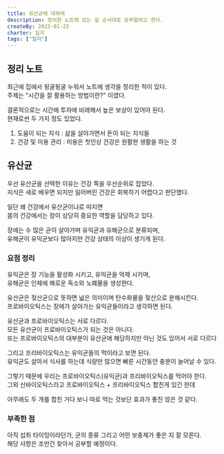```yaml
---
title: 유산균에 대하여
description: 정리한 노트에 있는 걸 순서대로 공부할려고 한다.
createBy: 2023-01-23
charter: 일지
tags: ["일지"]
---
```


## 정리 노트

최근에 집에서 뒹굴뒹굴 누워서 노트에 생각을 정리한 적이 있다.  
주제는 "시간을 잘 활용하는 방법이란?" 이였다.

결론적으로는 시간에 투자에 비례해서 높은 보상이 있어야 된다.  
현재로썬 두 가지 정도 있었다.

1. 도움이 되는 지식 : 삶을 살아가면서 돈이 되는 지식들
2. 건강 및 미용 관리 : 미용은 첫인상 건강은 원활한 생활을 하는 것

## 유산균

우선 유산균을 선택한 이유는 건강 쪽을 우선순위로 잡았다.  
지식은 새로 배우면 되지만 잃어버린 건강은 회복하기 어렵다고 판단했다.

일단 왜 건강에서 유산균이냐로 따지면  
몸의 건강에서는 장이 상당히 중요한 역할을 담당하고 있다.

장에는 수 많은 균이 살아가며 유익균과 유해균으로 분류되며,  
유해균이 유익균보다 많아지만 건강 상태의 이상이 생기게 된다.

### 요점 정리

유익균은 장 기능을 활성화 시키고, 유익균을 억제 시키며,  
유해균은 인체에 해로운 독소와 노폐물을 생성한다.

유산균은 젖산균으로 뜻하면 넓은 의미이며 탄수화물을 젖산으로 분해시킨다.  
프로바이오틱스는 장에가 살아가는 유익균들이라고 생각하면 된다.

유산균과 프로바이오틱스는 서로 다르다.  
모든 유산균이 프로바이오틱스가 되는 것은 아니다.  
또는 프로바이오틱스의 대부분이 유산균에 해당하지만 아닌 것도 있어서 서로 다르다

그리고 프리바이오틱스는 유익균들의 먹이라고 보면 된다.  
유익균도 살아서 식사를 하는데 식량만 많으면 빠른 시간동안 충분이 늘어날 수 있다.

그렇기 때문에 우리는 프로바이오틱스(유익균)과 프리바이오틱스를 먹어야 한다.  
그외 신바이오틱스라고 프로바이오틱스 + 프리바이오틱스 합친게 있긴 한데

아무래도 두 개를 합친 거다 보니 따로 먹는 것보단 효과가 좋진 않은 것 같다.

### 부족한 점

아직 섭취 타이밍이라던가, 균의 종류 그리고 어떤 보충제가 좋은 지 잘 모른다.  
해당 사항은 조만간 찾아서 공부할 예정이다.
